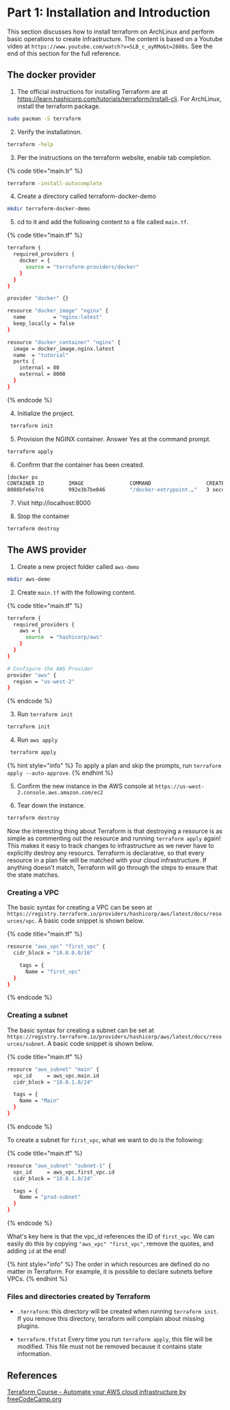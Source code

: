 # Part 1: Installation and Introduction

This section discusses how to install terraform on ArchLinux and perform basic operations to create infrastructure. The content is based on a Youtube video at `https://www.youtube.com/watch?v=SLB_c_ayRMo&t=2608s`. See the end of this section for the full reference.

## The docker provider

1. The official instructions for installing Terraform are at https://learn.hashicorp.com/tutorials/terraform/install-cli. For ArchLinux, install the terraform package.

```bash
sudo pacman -S terraform
```

2. Verify the installatinon.

```bash
terraform -help
```

3. Per the instructions on the terraform website, enable tab completion.

{% code title="main.tr" %}
```bash
terraform -install-autocomplete
```

4. Create a directory called terraform-docker-demo

```bash
mkdir terraform-docker-demo
```

5. cd to it and add the following content to a file called `main.tf`.

{% code title="main.tf" %}
```bash
terraform {
  required_providers {
    docker = {
      source = "terraform-providers/docker"
    }
  }
}

provider "docker" {}

resource "docker_image" "nginx" {
  name         = "nginx:latest"
  keep_locally = false
}

resource "docker_container" "nginx" {
  image = docker_image.nginx.latest
  name  = "tutorial"
  ports {
    internal = 80
    external = 8000
  }
}
```
{% endcode %}

4. Initialize the project.

```bash
 terraform init
 ```

5. Provision the NGINX container. Answer Yes at the command prompt.

 ```bash
 terraform apply
```

6. Confirm that the container has been created.

```bash
[docker ps
CONTAINER ID        IMAGE               COMMAND                  CREATED             STATUS              PORTS                  NAMES
8088bfe6e7c6        992e3b7be046        "/docker-entrypoint.…"   3 seconds ago       Up 2 seconds        0.0.0.0:8000->80/tcp   tutorial
```

7. Visit http://localhost:8000

8. Stop the container

```bash
terraform destroy
```

## The AWS provider

1. Create a new project folder called `aws-demo`

```bash
mkdir aws-demo
```

2. Create `main.tf` with the following content.

{% code title="main.tf" %}
```bash
terraform {
  required_providers {
    aws = {
      source  = "hashicorp/aws"
    }
  }
}

# Configure the AWS Provider
provider "aws" {
  region = "us-west-2"
}
```
{% endcode %}

3. Run `terraform init`

```bash
terraform init
```

4. Run `aws apply`

```bash
 terraform apply
```

{% hint style="info" %}
To apply a plan and skip the prompts, run `terraform apply --auto-approve`.
{% endhint %}


5. Confirm the new instance in the AWS console at `https://us-west-2.console.aws.amazon.com/ec2`

6. Tear down the instance.

```bash
terraform destroy
```

Now the interesting thing about Terraform is that destroying a resource is as simple as commenting out the resource and running `terraform apply` again! This makes it easy to track changes to infrastructure as we never have to explicitly destroy any resourcs. Terraform is declarative, so that every resource in a plan file will be matched with your cloud infrastructure. If anything doesn't match, Terraform will go through the steps to ensure that the state matches. 

### Creating a VPC

The basic syntax for creating a VPC can be seen at `https://registry.terraform.io/providers/hashicorp/aws/latest/docs/resources/vpc`. A basic code snippet is shown below.

{% code title="main.tf" %}
```bash
resource "aws_vpc" "first_vpc" {
  cidr_block = "10.0.0.0/16"

    tags = {
      Name = "first_vpc"
  }
}
```
{% endcode %}

### Creating a subnet

The basic syntax for creating a subnet can be set at `https://registry.terraform.io/providers/hashicorp/aws/latest/docs/resources/subnet`. A basic code snippet is shown below.

{% code title="main.tf" %}
```bash
resource "aws_subnet" "main" {
  vpc_id     = aws_vpc.main.id
  cidr_block = "10.0.1.0/24"

  tags = {
    Name = "Main"
  }
}
```
{% endcode %}

To create a subnet for `first_vpc`, what we want to do is the following:

{% code title="main.tf" %}
```bash
resource "aws_subnet" "subnet-1" {
  vpc_id     = aws_vpc.first_vpc.id
  cidr_block = "10.0.1.0/24"

  tags = {
    Name = "prod-subnet"
  }
}
```
{% endcode %}

What's key here is that the vpc_id references the ID of `first_vpc`. We can easily do this by copying `"aws_vpc" "first_vpc"`, remove the quotes, and adding `id` at the end! 

{% hint style="info" %}
The order in which resources are defined do no matter in Terraform. For example, it is possible to declare subnets before VPCs.
{% endhint %}

### Files and directories created by Terraform

- `.terraform`: this directory will be created when running `terraform init`. If you remove this directory, terraform will complain about missing plugins.

- `terraform.tfstat` Every time you run `terraform apply`, this file will be modified. This file must not be removed because it contains state information.

## References

<a href="https://www.youtube.com/watch?v=SLB_c_ayRMo&t=2608s">Terraform Course - Automate your AWS cloud infrastructure by freeCodeCamp.org</a>
